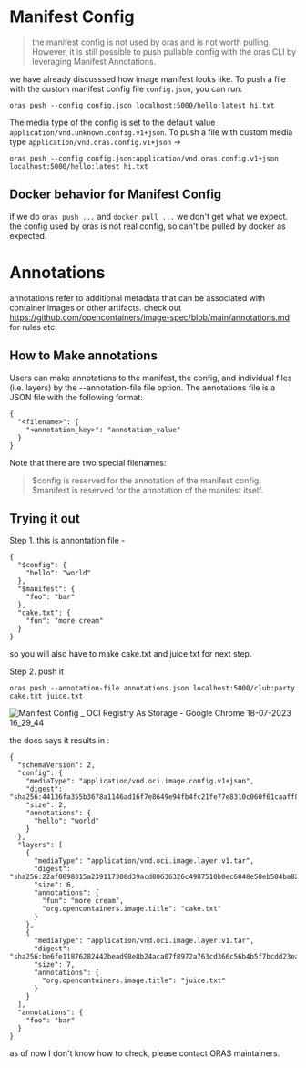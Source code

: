 # Manifest Config

> the manifest config is not used by oras and is not worth pulling. However, it is still possible to push pullable config with the oras CLI by leveraging Manifest Annotations.

we have already discusssed how image manifest looks like. To push a file with the custom manifest config file `config.json`, you can run:

```oras push --config config.json localhost:5000/hello:latest hi.txt```

The media type of the config is set to the default value `application/vnd.unknown.config.v1+json`. To push a file with custom media type `application/vnd.oras.config.v1+json` ->

```oras push --config config.json:application/vnd.oras.config.v1+json localhost:5000/hello:latest hi.txt```

## Docker behavior for Manifest Config

if we do `oras push ...` and `docker pull ...` we don't get what we expect.
the config used by oras is not real config, so can't be pulled by docker as expected.

# Annotations

annotations refer to additional metadata that can be associated with container images or other artifacts.
check out https://github.com/opencontainers/image-spec/blob/main/annotations.md for rules etc.

## How to Make annotations

Users can make annotations to the manifest, the config, and individual files (i.e. layers) by the --annotation-file file option. The annotations file is a JSON file with the following format:

```
{
  "<filename>": {
    "<annotation_key>": "annotation_value"
  }
}
```

Note that there are two special filenames:

> $config is reserved for the annotation of the manifest config.
> $manifest is reserved for the annotation of the manifest itself.

## Trying it out

Step 1. this is annontation file -
```
{
  "$config": {
    "hello": "world"
  },
  "$manifest": {
    "foo": "bar"
  },
  "cake.txt": {
    "fun": "more cream"
  }
}
```

so you will also have to make cake.txt and juice.txt for next step.

Step 2. push it

```oras push --annotation-file annotations.json localhost:5000/club:party cake.txt juice.txt```

![Manifest Config _ OCI Registry As Storage - Google Chrome 18-07-2023 16_29_44](https://github.com/1Shubham7/understanding-ORAS/assets/116020663/319deb40-0a7d-4b6b-9b14-6506cb5ca0b0)

the docs says it results in : 

```
{
  "schemaVersion": 2,
  "config": {
    "mediaType": "application/vnd.oci.image.config.v1+json",
    "digest": "sha256:44136fa355b3678a1146ad16f7e8649e94fb4fc21fe77e8310c060f61caaff8a",
    "size": 2,
    "annotations": {
      "hello": "world"
    }
  },
  "layers": [
    {
      "mediaType": "application/vnd.oci.image.layer.v1.tar",
      "digest": "sha256:22af0898315a239117308d39acd80636326c4987510b0ec6848e58eb584ba82e",
      "size": 6,
      "annotations": {
        "fun": "more cream",
        "org.opencontainers.image.title": "cake.txt"
      }
    },
    {
      "mediaType": "application/vnd.oci.image.layer.v1.tar",
      "digest": "sha256:be6fe11876282442bead98e8b24aca07f8972a763cd366c56b4b5f7bcdd23eac",
      "size": 7,
      "annotations": {
        "org.opencontainers.image.title": "juice.txt"
      }
    }
  ],
  "annotations": {
    "foo": "bar"
  }
}
```

as of now I don't know how to check, please contact ORAS maintainers.
